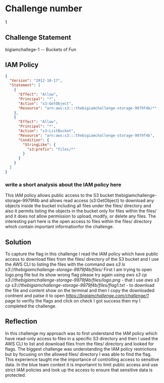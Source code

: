 # Challenge number
1

## Challenge Statement

bigiamchallege-1 -- Buckets of Fun

## IAM Policy

```json
{
  "Version": "2012-10-17",
  "Statement": [
    {
      "Effect": "Allow",
      "Principal": "*",
      "Action": "s3:GetObject",
      "Resource": "arn:aws:s3:::thebigiamchallenge-storage-9979f4b/*"
    },
    {
      "Effect": "Allow",
      "Principal": "*",
      "Action": "s3:ListBucket",
      "Resource": "arn:aws:s3:::thebigiamchallenge-storage-9979f4b",
      "Condition": {
        "StringLike": {
          "s3:prefix": "files/*"
        }
      }
    }
  ]
}

```

### write a short analysis about the IAM policy here

This IAM policy allows public access to the S3 bucket thebigiamchallenge-storage-9979f4b and allows read access (s3:GetObject) to download any objects inside the bucket including all files under the files/ directory and also it permits listing the objects in the bucket only for files within the files/ and it does not allow permission to upload, modify, or delete any files. The interesting part here is the open access to files within the files/ directory which contain important informationfor the challenge.


## Solution

To capture the flag in this challenge I read the IAM policy which have public access to download files from the files/ directory of the S3 bucket and I use the AWS CLI to listing the files with the command *aws s3 ls s3://thebigiamchallenge-storage-9979f4b/files/*  First I am trying to open logo.png file but its show wrong flag please try again using *aws s3 cp s3://thebigiamchallenge-storage-9979f4b/files/logo.png -* that I use *aws s3 cp s3://thebigiamchallenge-storage-9979f4b/files/flag1.txt -* to download the file and content show on the terminal and then I copy the downloaded contnent and patse it to open *https://bigiamchallenge.com/challenge/1* page to verifiy the flags and click on check I got success then my  I completed the challenge. 


## Reflection


In this challenge my approach was to first understand the IAM policy which have read-only access to files in a specific S3 directory and then I used the AWS CLI to list and download files from the files/ directory and looked for flags. The biggest challenge was understanding the IAM policy restrictions but by focusing on the allowed files/ directory I was able to find the flag. This experience taught me the importance of controlling access to sensitive data. In the blue team context it is importannt to limit public access and use strict IAM policies and look up the access to ensure that sensitive data is protected.

